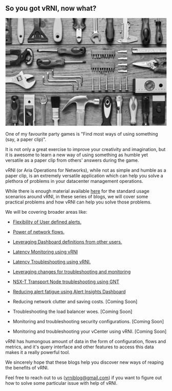 ## So you got vRNI, now what?

![](/docs/assets/images/image2023-2-8_9-34-25.png)

One of my favourite party games is "Find most ways of using something (say, a paper clip)".

It is not only a great exercise to improve your creativity and imagination, but it is awesome to learn a new way of using something as humble yet versatile as a paper clip from others' answers during the game.

vRNI (or Aria Operations for Networks), while not as simple and humble as a paper clip, is an extremely versatile application which can help you solve a plethora of problems in your datacenter management operations.

While there is enough material available [here](https://docs.vmware.com/en/VMware-vRealize-Network-Insight/index.html) for the standard usage scenarios around vRNI, in these series of blogs, we will cover some practical problems and how vRNI can help you solve those problems.

We will be covering broader areas like:

- [Flexibility of User defined alerts.](https://vrniblog.github.io/2023/06/15/Power-of-Search-Based-Alerts-in-vRNI.html)

- [Power of network flows.](https://vrniblog.github.io/2023/06/02/white-paper-1.html)

- [Leveraging Dashboard definitions from other users.](https://vrniblog.github.io/2023/07/14/vRNI-Dashboard-Exchange.html)

- [Latency Monitoring using vRNI](https://vrniblog.github.io/2023/07/15/Latency_Monitoring_using_vRNI.html)

- [Latency Troubleshooting using vRNI.](https://vrniblog.github.io/2023/07/15/Latency_Troubleshooting_using_vRNI.html)

- [Leveraging changes for troubleshooting and monitoring](https://vrniblog.github.io/2023/07/16/Leveraging_change_alerts_for_monitoring_and_troubleshooting.html)

- [NSX-T Transport Node troubleshooting using GNT](https://vrniblog.github.io/2023/08/01/Using_GNT_For_NSXT_Transport_Node.html)

- [Reducing alert fatigue using Alert Insights Dashboard](https://vrniblog.github.io/2023/09/19/Alerts_Insights.html)

- Reducing network clutter and saving costs. [Coming Soon]

- Troubleshooting the load balancer woes. [Coming Soon]

- Monitoring and troubleshooting security configurations. [Coming Soon]

- Monitoring and troubleshooting your vCenter using vRNI. [Coming Soon]

vRNI has humongous amount of data in the form of configuration, flows and metrics, and it's query interface and other features to access this data makes it a really powerful tool.

We sincerely hope that these blogs help you discover new ways of reaping the benefits of vRNI.

Feel free to reach out to us (vrniblog@gmail.com) if you want to figure out how to solve some particular issue with help of vRNI.
